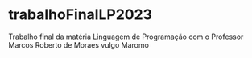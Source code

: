 # trabalhoFinalLP2023
Trabalho final da matéria Linguagem de Programação com o Professor Marcos Roberto de Moraes vulgo Maromo
